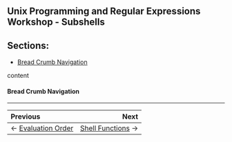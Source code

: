 ## Unix Programming and Regular Expressions Workshop - Subshells

## Sections:

* [Bread Crumb Navigation](#bread-crumb-navigation)

content

#### Bread Crumb Navigation
_________________________

Previous | Next
:------- | ---:
← [Evaluation Order](./evaluation-order.md) | [Shell Functions](./shell-functions.md) →

